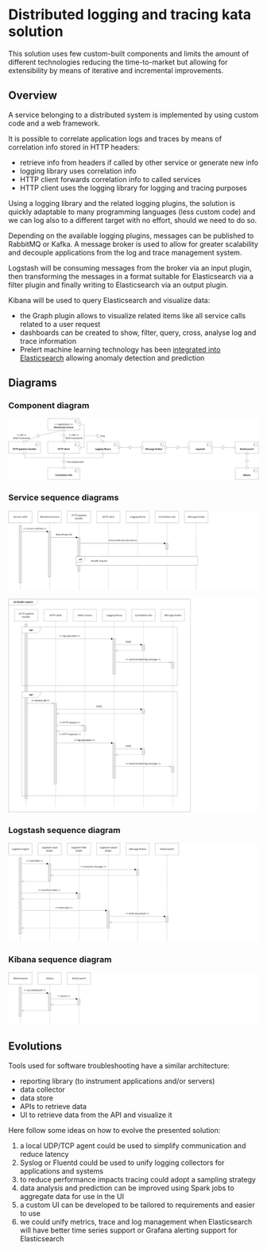 # Distributed logging and tracing kata solution

This solution uses few custom-built components and limits the amount of different technologies reducing the time-to-market but allowing for extensibility by means of iterative and incremental improvements.


## Overview

A service belonging to a distributed system is implemented by using custom code and a web framework.

It is possible to correlate application logs and traces by means of correlation info stored in HTTP headers:
 - retrieve info from headers if called by other service or generate new info
 - logging library uses correlation info
 - HTTP client forwards correlation info to called services
 - HTTP client uses the logging library for logging and tracing purposes

Using a logging library and the related logging plugins, the solution is quickly adaptable to many programming languages (less custom code) and we can log also to a different target with no effort, should we need to do so.

Depending on the available logging plugins, messages can be published to RabbitMQ or Kafka.
A message broker is used to allow for greater scalability and decouple applications from the log and trace management system.

Logstash will be consuming messages from the broker via an input plugin, then transforming the messages in a format suitable for Elasticsearch via a filter plugin and finally writing to Elasticsearch via an output plugin.

Kibana will be used to query Elasticsearch and visualize data:
 - the Graph plugin allows to visualize related items like all service calls related to a user request
 - dashboards can be created to show, filter, query, cross, analyse log and trace information
 - Prelert machine learning technology has been [integrated into Elasticsearch](https://www.elastic.co/blog/introducing-machine-learning-for-the-elastic-stack) allowing anomaly detection and prediction


## Diagrams

### Component diagram
![Component diagram](images/md-png/diagram-01.png)

### Service sequence diagrams
![Service sequence diagram 1](images/md-png/diagram-02.png)

![Service sequence diagram 2](images/md-png/diagram-03.png)

### Logstash sequence diagram
![Logstash sequence diagram](images/md-png/diagram-04.png)

### Kibana sequence diagram
![Kibana sequence diagram](images/md-png/diagram-05.png)


## Evolutions

Tools used for software troubleshooting have a similar architecture:
 - reporting library (to instrument applications and/or servers)
 - data collector
 - data store
 - APIs to retrieve data
 - UI to retrieve data from the API and visualize it

Here follow some ideas on how to evolve the presented solution:
1. a local UDP/TCP agent could be used to simplify communication and reduce latency
2. Syslog or Fluentd could be used to unify logging collectors for applications and systems
3. to reduce performance impacts tracing could adopt a sampling strategy
4. data analysis and prediction can be improved using Spark jobs to aggregate data for use in the UI
5. a custom UI can be developed to be tailored to requirements and easier to use
6. we could unify metrics, trace and log management when Elasticsearch will have better time series support or Grafana alerting support for Elasticsearch